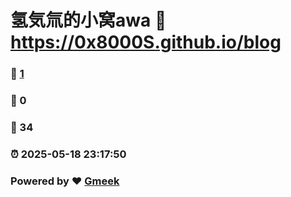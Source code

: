# 氢気氚的小窝awa :link: https://0x8000S.github.io/blog 
### :page_facing_up: [1](https://0x8000S.github.io/blog/tag.html) 
### :speech_balloon: 0 
### :hibiscus: 34 
### :alarm_clock: 2025-05-18 23:17:50 
### Powered by :heart: [Gmeek](https://github.com/Meekdai/Gmeek)
